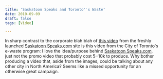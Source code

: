 ```yaml
---
title: 'Saskatoon Speaks and Toronto''s Waste'
date: 2010-09-09
draft: false
tags: [Video]

---
```


In sharp contrast to the corporate blah blah of [this video](http://www.youtube.com/watch?v=qry_r4OkDrg) from the freshly launched [Saskatoon Speaks.com](http://www.saskatoonspeaks.com/) site is this video from the City of Toronto's e-waste program:  I love the idea/purpose behind [Saskatoon Speaks.com](http://www.saskatoonspeaks.com/), just not the promo video that probably cost $5-$10k to produce. Why bother producing a video that, aside from the images, could be talking about any other city in North America? Seems like a missed opportunity for an otherwise great campaign.